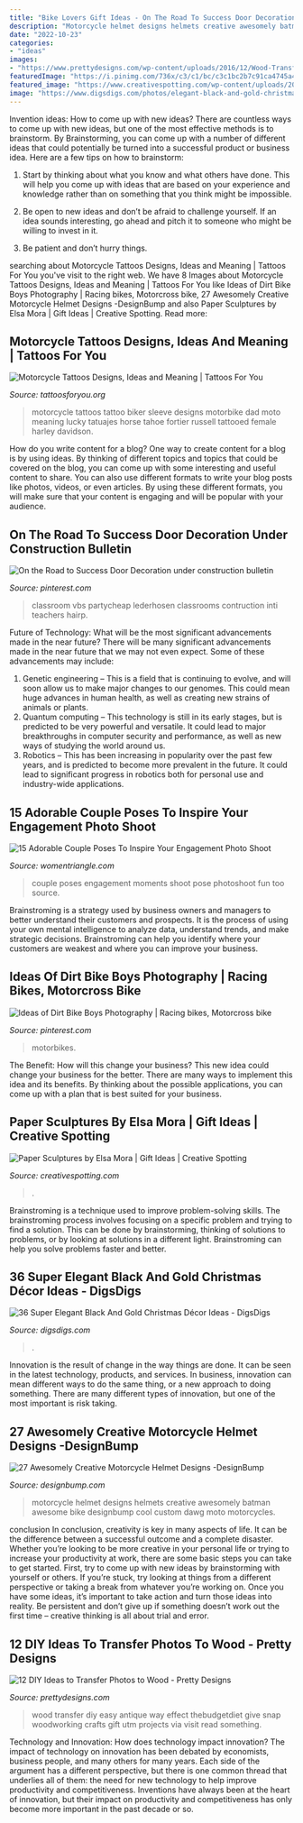 ```yaml
---
title: "Bike Lovers Gift Ideas - On The Road To Success Door Decoration Under Construction Bulletin"
description: "Motorcycle helmet designs helmets creative awesomely batman awesome bike designbump cool custom dawg moto motorcycles"
date: "2022-10-23"
categories:
- "ideas"
images:
- "https://www.prettydesigns.com/wp-content/uploads/2016/12/Wood-Transfer-Pictures.jpg"
featuredImage: "https://i.pinimg.com/736x/c3/c1/bc/c3c1bc2b7c91ca4745a4f56f7db049e9.jpg"
featured_image: "https://www.creativespotting.com/wp-content/uploads/2014/10/5453db626f032.jpg"
image: "https://www.digsdigs.com/photos/elegant-black-and-gold-christmas-decor-ideas-13.jpg"
---
```



Invention ideas: How to come up with new ideas?
There are countless ways to come up with new ideas, but one of the most effective methods is to brainstorm. By Brainstorming, you can come up with a number of different ideas that could potentially be turned into a successful product or business idea. Here are a few tips on how to brainstorm:
1. Start by thinking about what you know and what others have done. This will help you come up with ideas that are based on your experience and knowledge rather than on something that you think might be impossible.

2. Be open to new ideas and don’t be afraid to challenge yourself. If an idea sounds interesting, go ahead and pitch it to someone who might be willing to invest in it.

3. Be patient and don’t hurry things.

	

		
searching about Motorcycle Tattoos Designs, Ideas and Meaning | Tattoos For You you've visit to the right web. We have 8 Images about Motorcycle Tattoos Designs, Ideas and Meaning | Tattoos For You like Ideas of Dirt Bike Boys Photography | Racing bikes, Motorcross bike, 27 Awesomely Creative Motorcycle Helmet Designs -DesignBump and also Paper Sculptures by Elsa Mora | Gift Ideas | Creative Spotting. Read more:
		
    
## Motorcycle Tattoos Designs, Ideas And Meaning | Tattoos For You

<img loading=lazy src="http://www.tattoosforyou.org/wp-content/uploads/2016/03/Motorcycle-Tattoos-for-Women.jpg" onerror="this.onerror=null;this.src='https://tse1.mm.bing.net/th?id=OIP.-pCkvRN1Kpr0lyGJd7xvFAHaJ4&amp;pid=15.1';" alt="Motorcycle Tattoos Designs, Ideas and Meaning | Tattoos For You">

_Source: tattoosforyou.org_

>motorcycle tattoos tattoo biker sleeve designs motorbike dad moto meaning lucky tatuajes horse tahoe fortier russell tattooed female harley davidson. 

	

How do you write content for a blog?
One way to create content for a blog is by using ideas. By thinking of different topics and topics that could be covered on the blog, you can come up with some interesting and useful content to share. You can also use different formats to write your blog posts like photos, videos, or even articles. By using these different formats, you will make sure that your content is engaging and will be popular with your audience.

    
## On The Road To Success Door Decoration Under Construction Bulletin

<img loading=lazy src="https://i.pinimg.com/736x/1a/75/89/1a75892c9eca77bf08dd18ff4d766ece.jpg" onerror="this.onerror=null;this.src='https://tse2.mm.bing.net/th?id=OIP.-aWOAdnc5BGsc_45uUaHuwHaLH&amp;pid=15.1';" alt="On the Road to Success Door Decoration under construction bulletin">

_Source: pinterest.com_

>classroom vbs partycheap lederhosen classrooms contruction inti teachers hairp. 

	

Future of Technology: What will be the most significant advancements made in the near future?
There will be many significant advancements made in the near future that we may not even expect. Some of these advancements may include: 
1. Genetic engineering – This is a field that is continuing to evolve, and will soon allow us to make major changes to our genomes. This could mean huge advances in human health, as well as creating new strains of animals or plants. 
2. Quantum computing – This technology is still in its early stages, but is predicted to be very powerful and versatile. It could lead to major breakthroughs in computer security and performance, as well as new ways of studying the world around us. 
3. Robotics – This has been increasing in popularity over the past few years, and is predicted to become more prevalent in the future. It could lead to significant progress in robotics both for personal use and industry-wide applications. 

    
## 15 Adorable Couple Poses To Inspire Your Engagement Photo Shoot

<img loading=lazy src="https://www.womentriangle.com/wp-content/uploads/2016/07/chilling-moments.jpg" onerror="this.onerror=null;this.src='https://tse2.mm.bing.net/th?id=OIP.KA-NfKEm_FX8jFpSRKJGJgHaLH&amp;pid=15.1';" alt="15 Adorable Couple Poses To Inspire Your Engagement Photo Shoot">

_Source: womentriangle.com_

>couple poses engagement moments shoot pose photoshoot fun too source. 

	

Brainstroming is a strategy used by business owners and managers to better understand their customers and prospects. It is the process of using your own mental intelligence to analyze data, understand trends, and make strategic decisions. Brainstroming can help you identify where your customers are weakest and where you can improve your business.

    
## Ideas Of Dirt Bike Boys Photography | Racing Bikes, Motorcross Bike

<img loading=lazy src="https://i.pinimg.com/736x/c3/c1/bc/c3c1bc2b7c91ca4745a4f56f7db049e9.jpg" onerror="this.onerror=null;this.src='https://tse4.mm.bing.net/th?id=OIP.JufMw9b2P_KkbZve_8qfewHaLH&amp;pid=15.1';" alt="Ideas of Dirt Bike Boys Photography | Racing bikes, Motorcross bike">

_Source: pinterest.com_

>motorbikes. 

	

The Benefit: How will this change your business?
This new idea could change your business for the better. There are many ways to implement this idea and its benefits. By thinking about the possible applications, you can come up with a plan that is best suited for your business.

    
## Paper Sculptures By Elsa Mora | Gift Ideas | Creative Spotting

<img loading=lazy src="https://www.creativespotting.com/wp-content/uploads/2014/10/5453db626f032.jpg" onerror="this.onerror=null;this.src='https://tse4.mm.bing.net/th?id=OIP.eXXcUMUbOn4QyfPgilX-xgHaJ3&amp;pid=15.1';" alt="Paper Sculptures by Elsa Mora | Gift Ideas | Creative Spotting">

_Source: creativespotting.com_

>. 

	

Brainstroming is a technique used to improve problem-solving skills. The brainstroming process involves focusing on a specific problem and trying to find a solution. This can be done by brainstorming, thinking of solutions to problems, or by looking at solutions in a different light. Brainstroming can help you solve problems faster and better.

    
## 36 Super Elegant Black And Gold Christmas Décor Ideas - DigsDigs

<img loading=lazy src="https://www.digsdigs.com/photos/elegant-black-and-gold-christmas-decor-ideas-13.jpg" onerror="this.onerror=null;this.src='https://tse2.mm.bing.net/th?id=OIP.bwCUUUTgqytvowVjJtsXBAHaK7&amp;pid=15.1';" alt="36 Super Elegant Black And Gold Christmas Décor Ideas - DigsDigs">

_Source: digsdigs.com_

>. 

	

Innovation is the result of change in the way things are done. It can be seen in the latest technology, products, and services. In business, innovation can mean different ways to do the same thing, or a new approach to doing something. There are many different types of innovation, but one of the most important is risk taking.

    
## 27 Awesomely Creative Motorcycle Helmet Designs -DesignBump

<img loading=lazy src="https://designbump.com/wp-content/uploads/2014/06/creative-motorcycle-helmets-024.jpg" onerror="this.onerror=null;this.src='https://tse4.mm.bing.net/th?id=OIP.wIhKfMWvlWux_yYl8peiVgHaJo&amp;pid=15.1';" alt="27 Awesomely Creative Motorcycle Helmet Designs -DesignBump">

_Source: designbump.com_

>motorcycle helmet designs helmets creative awesomely batman awesome bike designbump cool custom dawg moto motorcycles. 

	

conclusion
In conclusion, creativity is key in many aspects of life. It can be the difference between a successful outcome and a complete disaster. Whether you’re looking to be more creative in your personal life or trying to increase your productivity at work, there are some basic steps you can take to get started.
First, try to come up with new ideas by brainstorming with yourself or others. If you’re stuck, try looking at things from a different perspective or taking a break from whatever you’re working on. Once you have some ideas, it’s important to take action and turn those ideas into reality. Be persistent and don’t give up if something doesn’t work out the first time – creative thinking is all about trial and error.

    
## 12 DIY Ideas To Transfer Photos To Wood - Pretty Designs

<img loading=lazy src="https://www.prettydesigns.com/wp-content/uploads/2016/12/Wood-Transfer-Pictures.jpg" onerror="this.onerror=null;this.src='https://tse1.mm.bing.net/th?id=OIP.rvEkgFoOdAtuC3JHAF2UhwHaLH&amp;pid=15.1';" alt="12 DIY Ideas to Transfer Photos to Wood - Pretty Designs">

_Source: prettydesigns.com_

>wood transfer diy easy antique way effect thebudgetdiet give snap woodworking crafts gift utm projects via visit read something. 

	

Technology and Innovation: How does technology impact innovation?
The impact of technology on innovation has been debated by economists, business people, and many others for many years. Each side of the argument has a different perspective, but there is one common thread that underlies all of them: the need for new technology to help improve productivity and competitiveness. Inventions have always been at the heart of innovation, but their impact on productivity and competitiveness has only become more important in the past decade or so.

